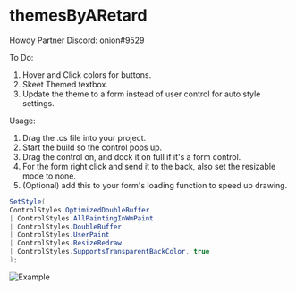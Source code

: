 # themesByARetard

Howdy Partner
Discord: onion#9529

To Do:
1. Hover and Click colors for buttons.
2. Skeet Themed textbox.
3. Update the theme to a form instead of user control for auto style settings.

Usage: 
1. Drag the .cs file into your project.
2. Start the build so the control pops up.
3. Drag the control on, and dock it on full if it's a form control.
4. For the form right click and send it to the back, also set the resizable mode to none.
5. (Optional) add this to your form's loading function to speed up drawing.
```c#
SetStyle(
ControlStyles.OptimizedDoubleBuffer 
| ControlStyles.AllPaintingInWmPaint 
| ControlStyles.DoubleBuffer 
| ControlStyles.UserPaint 
| ControlStyles.ResizeRedraw 
| ControlStyles.SupportsTransparentBackColor, true
);
```

![Example](https://i.imgur.com/rj7oNUW.png)
